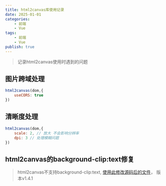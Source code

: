 ```yaml
---
title: html2canvas库使用记录
date: 2025-01-01 
categories:
    - 前端
    - Vue
tags:
    - 前端
    - Vue
publish: true
---
```


> 记录html2canvas使用时遇到的问题

## 图片跨域处理
```javascript
html2canvas(dom,{
	useCORS: true
})
```

## 清晰度处理
```javascript
html2canvas(dom,{
	scale: 2, // 放大 不会影响分辨率
    dpi: 3 // 处理模糊问题
})
```

## html2canvas的background-clip:text修复
> html2canvas不支持background-clip:text, [使用此修改源码后的文件](/js/html2canvas.min.js)， 版本v1.4.1